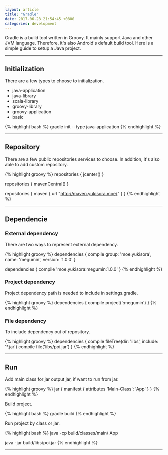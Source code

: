 ```yaml
---
layout: article
title: "Gradle"
date: 2017-06-28 21:54:45 +0800
categories: development
---
```


Gradle is a build tool written in Groovy. It mainly support Java and other JVM language. Therefore, it's also Android's default build tool. Here is a simple guide to setup a Java project.

---

## Initialization

There are a few types to choose to initialization.

* java-application
* java-library
* scala-library
* groovy-library
* groovy-application
* basic

{% highlight bash %}
gradle init --type java-application
{% endhighlight %}

---

## Repository

There are a few public repositories services to choose. In addition, it's also able to add custom repository.

{% highlight groovy %}
repositories {
    jcenter()
}

repositories {
    mavenCentral()
}

repositories {
    maven {
      url "http://maven.yukisora.moe/"
    }
}
{% endhighlight %}

---

## Dependencie

### External dependency

There are two ways to represent external dependency.

{% highlight groovy %}
dependencies {
    compile group: 'moe.yukisora', name: 'megumin', version: '1.0.0'
}

dependencies {
    compile 'moe.yukisora:megumin:1.0.0'
}
{% endhighlight %}

### Project dependency

Project dependency path is needed to include in settings.gradle.

{% highlight groovy %}
dependencies {
    compile project(':megumin')
}
{% endhighlight %}

### File dependency

To include dependency out of repository.

{% highlight groovy %}
dependencies {
    compile fileTree(dir: 'libs', include: '*.jar')
    compile file('libs/poi.jar')
}
{% endhighlight %}

---

## Run

Add main class for jar output jar, if want to run from jar.

{% highlight groovy %}
jar {
    manifest {
      attributes 'Main-Class': 'App'
    }
}
{% endhighlight %}

Build project.

{% highlight bash %}
gradle build
{% endhighlight %}

Run project by class or jar.

{% highlight bash %}
java -cp build/classes/main/ App

java -jar build/libs/poi.jar
{% endhighlight %}

---
